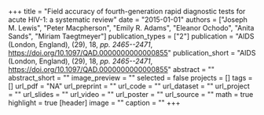 +++
title = "Field accuracy of fourth-generation rapid diagnostic tests for acute HIV-1: a systematic review"
date = "2015-01-01"
authors = ["Joseph M. Lewis", "Peter Macpherson", "Emily R. Adams", "Eleanor Ochodo", "Anita Sands", "Miriam Taegtmeyer"]
publication_types = ["2"]
publication = "AIDS (London, England), (29), 18, _pp. 2465--2471_, https://doi.org/10.1097/QAD.0000000000000855"
publication_short = "AIDS (London, England), (29), 18, _pp. 2465--2471_, https://doi.org/10.1097/QAD.0000000000000855"
abstract = ""
abstract_short = ""
image_preview = ""
selected = false
projects = []
tags = []
url_pdf = "NA"
url_preprint = ""
url_code = ""
url_dataset = ""
url_project = ""
url_slides = ""
url_video = ""
url_poster = ""
url_source = ""
math = true
highlight = true
[header]
image = ""
caption = ""
+++
